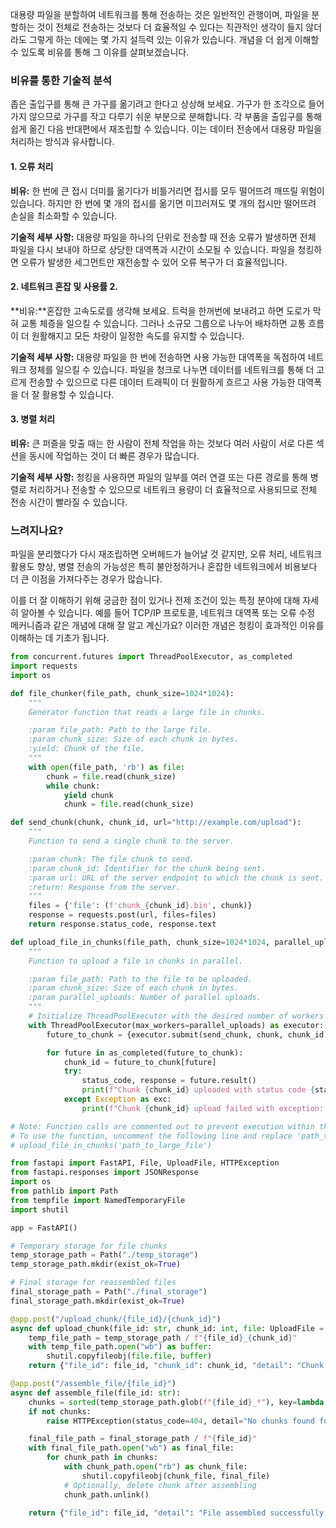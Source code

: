 대용량 파일을 분할하여 네트워크를 통해 전송하는 것은 일반적인 관행이며, 파일을 분할하는 것이 전체로 전송하는 것보다 더 효율적일 수 있다는 직관적인 생각이 들지 않더라도 그렇게 하는 데에는 몇 가지 설득력 있는 이유가 있습니다. 개념을 더 쉽게 이해할 수 있도록 비유를 통해 그 이유를 살펴보겠습니다.

### 비유를 통한 기술적 분석

좁은 출입구를 통해 큰 가구를 옮기려고 한다고 상상해 보세요. 가구가 한 조각으로 들어가지 않으므로 가구를 작고 다루기 쉬운 부분으로 분해합니다. 각 부품을 출입구를 통해 쉽게 옮긴 다음 반대편에서 재조립할 수 있습니다. 이는 데이터 전송에서 대용량 파일을 처리하는 방식과 유사합니다.

#### 1. **오류 처리**

**비유:** 한 번에 큰 접시 더미를 옮기다가 비틀거리면 접시를 모두 떨어뜨려 깨뜨릴 위험이 있습니다. 하지만 한 번에 몇 개의 접시를 옮기면 미끄러져도 몇 개의 접시만 떨어뜨려 손실을 최소화할 수 있습니다.

**기술적 세부 사항:** 대용량 파일을 하나의 단위로 전송할 때 전송 오류가 발생하면 전체 파일을 다시 보내야 하므로 상당한 대역폭과 시간이 소모될 수 있습니다. 파일을 청킹하면 오류가 발생한 세그먼트만 재전송할 수 있어 오류 복구가 더 효율적입니다.

#### 2. **네트워크 혼잡 및 사용률** 2.

**비유:**혼잡한 고속도로를 생각해 보세요. 트럭을 한꺼번에 보내려고 하면 도로가 막혀 교통 체증을 일으킬 수 있습니다. 그러나 소규모 그룹으로 나누어 배차하면 교통 흐름이 더 원활해지고 모든 차량이 일정한 속도를 유지할 수 있습니다.

**기술적 세부 사항:** 대용량 파일을 한 번에 전송하면 사용 가능한 대역폭을 독점하여 네트워크 정체를 일으킬 수 있습니다. 파일을 청크로 나누면 데이터를 네트워크를 통해 더 고르게 전송할 수 있으므로 다른 데이터 트래픽이 더 원활하게 흐르고 사용 가능한 대역폭을 더 잘 활용할 수 있습니다.

#### 3. **병렬 처리**

**비유:** 큰 퍼즐을 맞출 때는 한 사람이 전체 작업을 하는 것보다 여러 사람이 서로 다른 섹션을 동시에 작업하는 것이 더 빠른 경우가 많습니다.

**기술적 세부 사항:** 청킹을 사용하면 파일의 일부를 여러 연결 또는 다른 경로를 통해 병렬로 처리하거나 전송할 수 있으므로 네트워크 용량이 더 효율적으로 사용되므로 전체 전송 시간이 빨라질 수 있습니다.

### 느려지나요?

파일을 분리했다가 다시 재조립하면 오버헤드가 늘어날 것 같지만, 오류 처리, 네트워크 활용도 향상, 병렬 전송의 가능성은 특히 불안정하거나 혼잡한 네트워크에서 비용보다 더 큰 이점을 가져다주는 경우가 많습니다.

이를 더 잘 이해하기 위해 궁금한 점이 있거나 전제 조건이 있는 특정 분야에 대해 자세히 알아볼 수 있습니다. 예를 들어 TCP/IP 프로토콜, 네트워크 대역폭 또는 오류 수정 메커니즘과 같은 개념에 대해 잘 알고 계신가요? 이러한 개념은 청킹이 효과적인 이유를 이해하는 데 기초가 됩니다.

```python
from concurrent.futures import ThreadPoolExecutor, as_completed
import requests
import os

def file_chunker(file_path, chunk_size=1024*1024):
    """
    Generator function that reads a large file in chunks.

    :param file_path: Path to the large file.
    :param chunk_size: Size of each chunk in bytes.
    :yield: Chunk of the file.
    """
    with open(file_path, 'rb') as file:
        chunk = file.read(chunk_size)
        while chunk:
            yield chunk
            chunk = file.read(chunk_size)

def send_chunk(chunk, chunk_id, url="http://example.com/upload"):
    """
    Function to send a single chunk to the server.

    :param chunk: The file chunk to send.
    :param chunk_id: Identifier for the chunk being sent.
    :param url: URL of the server endpoint to which the chunk is sent.
    :return: Response from the server.
    """
    files = {'file': (f'chunk_{chunk_id}.bin', chunk)}
    response = requests.post(url, files=files)
    return response.status_code, response.text

def upload_file_in_chunks(file_path, chunk_size=1024*1024, parallel_uploads=5):
    """
    Function to upload a file in chunks in parallel.

    :param file_path: Path to the file to be uploaded.
    :param chunk_size: Size of each chunk in bytes.
    :param parallel_uploads: Number of parallel uploads.
    """
    # Initialize ThreadPoolExecutor with the desired number of workers
    with ThreadPoolExecutor(max_workers=parallel_uploads) as executor:
        future_to_chunk = {executor.submit(send_chunk, chunk, chunk_id): chunk_id for chunk_id, chunk in enumerate(file_chunker(file_path, chunk_size))}

        for future in as_completed(future_to_chunk):
            chunk_id = future_to_chunk[future]
            try:
                status_code, response = future.result()
                print(f"Chunk {chunk_id} uploaded with status code {status_code}. Response: {response}")
            except Exception as exc:
                print(f"Chunk {chunk_id} upload failed with exception: {exc}")

# Note: Function calls are commented out to prevent execution within the PCI.
# To use the function, uncomment the following line and replace 'path_to_large_file' with the actual file path.
# upload_file_in_chunks('path_to_large_file')
```

```python
from fastapi import FastAPI, File, UploadFile, HTTPException
from fastapi.responses import JSONResponse
import os
from pathlib import Path
from tempfile import NamedTemporaryFile
import shutil

app = FastAPI()

# Temporary storage for file chunks
temp_storage_path = Path("./temp_storage")
temp_storage_path.mkdir(exist_ok=True)

# Final storage for reassembled files
final_storage_path = Path("./final_storage")
final_storage_path.mkdir(exist_ok=True)

@app.post("/upload_chunk/{file_id}/{chunk_id}")
async def upload_chunk(file_id: str, chunk_id: int, file: UploadFile = File(...)):
    temp_file_path = temp_storage_path / f"{file_id}_{chunk_id}"
    with temp_file_path.open("wb") as buffer:
        shutil.copyfileobj(file.file, buffer)
    return {"file_id": file_id, "chunk_id": chunk_id, "detail": "Chunk uploaded successfully."}

@app.post("/assemble_file/{file_id}")
async def assemble_file(file_id: str):
    chunks = sorted(temp_storage_path.glob(f"{file_id}_*"), key=lambda path: int(path.stem.split("_")[-1]))
    if not chunks:
        raise HTTPException(status_code=404, detail="No chunks found for the given file ID.")

    final_file_path = final_storage_path / f"{file_id}"
    with final_file_path.open("wb") as final_file:
        for chunk_path in chunks:
            with chunk_path.open("rb") as chunk_file:
                shutil.copyfileobj(chunk_file, final_file)
            # Optionally, delete chunk after assembling
            chunk_path.unlink()

    return {"file_id": file_id, "detail": "File assembled successfully."}
```
